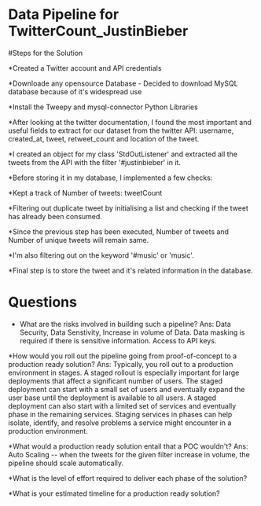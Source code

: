 # Data Pipeline for TwitterCount_JustinBieber

#Steps for the Solution

*Created a Twitter account and API credentials

*Downloade any opensource Database - Decided to download MySQL database because of it's widespread use

*Install the Tweepy and mysql-connector Python Libraries

*After looking at the twitter documentation, I found the most important and useful fields to extract for our dataset from the twitter API: username, created_at, tweet, retweet_count and location of the tweet.

*I created an object for my class 'StdOutListener' and extracted all the tweets from the API with the filter '#justinbieber' in it.

*Before storing it in my database, I implemented a few checks:

*Kept a track of Number of tweets: tweetCount

*Filtering out duplicate tweet by initialising a list and checking if the tweet has already been consumed.

*Since the previous step has been executed, Number of tweets and Number of unique tweets will remain same.

*I'm also filtering out on the keyword '#music' or 'music'.

*Final step is to store the tweet and it's related information in the database.

# Questions

* What are the risks involved in building such a pipeline?
Ans: Data Security, Data Senstivity, Increase in volume of Data. Data masking is required if there is sensitive information. Access to API keys.

*How would you roll out the pipeline going from proof-of-concept to a production ready solution?
Ans: Typically, you roll out to a production environment in stages. A staged rollout is especially important for large deployments that affect a significant number of users.
The staged deployment can start with a small set of users and eventually expand the user base until the deployment is available to all users. A staged deployment can also start with a limited set of services and eventually phase in the remaining services. Staging services in phases can help isolate, identify, and resolve problems a service might encounter in a production environment.

*What would a production ready solution entail that a POC wouldn't?
Ans: Auto Scaling -- when the tweets for the given filter increase in volume, the pipeline should scale automatically.  

*What is the level of effort required to deliver each phase of the solution?

*What is your estimated timeline for a production ready solution?
